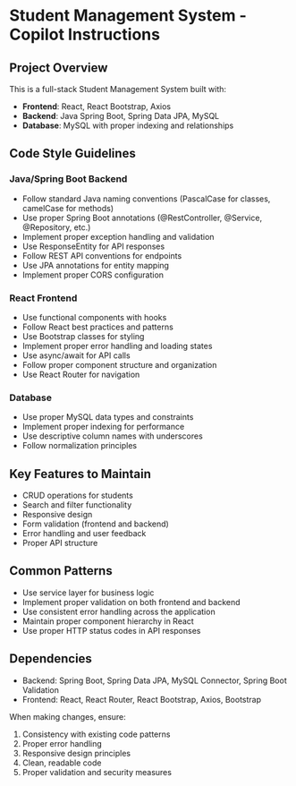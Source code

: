 <!-- Use this file to provide workspace-specific custom instructions to Copilot. For more details, visit https://code.visualstudio.com/docs/copilot/copilot-customization#_use-a-githubcopilotinstructionsmd-file -->

# Student Management System - Copilot Instructions

## Project Overview
This is a full-stack Student Management System built with:
- **Frontend**: React, React Bootstrap, Axios
- **Backend**: Java Spring Boot, Spring Data JPA, MySQL
- **Database**: MySQL with proper indexing and relationships

## Code Style Guidelines

### Java/Spring Boot Backend
- Follow standard Java naming conventions (PascalCase for classes, camelCase for methods)
- Use proper Spring Boot annotations (@RestController, @Service, @Repository, etc.)
- Implement proper exception handling and validation
- Use ResponseEntity for API responses
- Follow REST API conventions for endpoints
- Use JPA annotations for entity mapping
- Implement proper CORS configuration

### React Frontend
- Use functional components with hooks
- Follow React best practices and patterns
- Use Bootstrap classes for styling
- Implement proper error handling and loading states
- Use async/await for API calls
- Follow proper component structure and organization
- Use React Router for navigation

### Database
- Use proper MySQL data types and constraints
- Implement proper indexing for performance
- Use descriptive column names with underscores
- Follow normalization principles

## Key Features to Maintain
- CRUD operations for students
- Search and filter functionality
- Responsive design
- Form validation (frontend and backend)
- Error handling and user feedback
- Proper API structure

## Common Patterns
- Use service layer for business logic
- Implement proper validation on both frontend and backend
- Use consistent error handling across the application
- Maintain proper component hierarchy in React
- Use proper HTTP status codes in API responses

## Dependencies
- Backend: Spring Boot, Spring Data JPA, MySQL Connector, Spring Boot Validation
- Frontend: React, React Router, React Bootstrap, Axios, Bootstrap

When making changes, ensure:
1. Consistency with existing code patterns
2. Proper error handling
3. Responsive design principles
4. Clean, readable code
5. Proper validation and security measures
